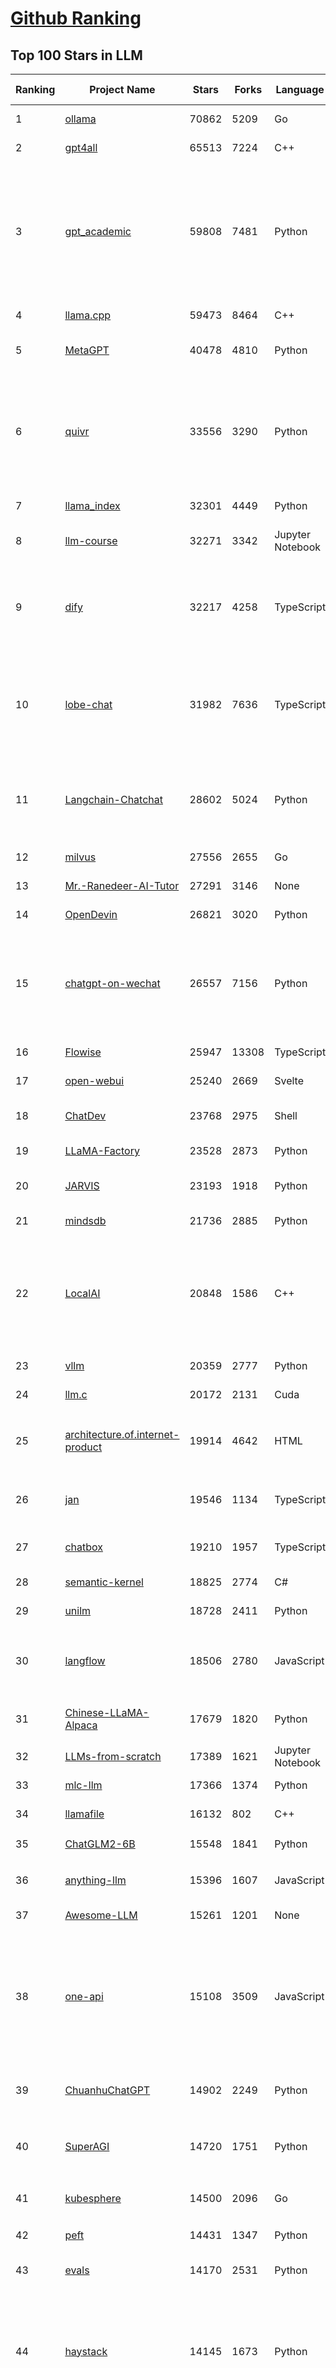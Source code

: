 [Github Ranking](../README.md)
==========

## Top 100 Stars in LLM

| Ranking | Project Name | Stars | Forks | Language | Open Issues | Description | Last Commit |
| ------- | ------------ | ----- | ----- | -------- | ----------- | ----------- | ----------- |
| 1 | [ollama](https://github.com/ollama/ollama) | 70862 | 5209 | Go | 753 | Get up and running with Llama 3, Mistral, Gemma, and other large language models. | 2024-06-02T12:53:07Z |
| 2 | [gpt4all](https://github.com/nomic-ai/gpt4all) | 65513 | 7224 | C++ | 400 | gpt4all: run open-source LLMs anywhere | 2024-06-03T02:24:41Z |
| 3 | [gpt_academic](https://github.com/binary-husky/gpt_academic) | 59808 | 7481 | Python | 253 | 为GPT/GLM等LLM大语言模型提供实用化交互接口，特别优化论文阅读/润色/写作体验，模块化设计，支持自定义快捷按钮&函数插件，支持Python和C++等项目剖析&自译解功能，PDF/LaTex论文翻译&总结功能，支持并行问询多种LLM模型，支持chatglm3等本地模型。接入通义千问, deepseekcoder, 讯飞星火, 文心一言, llama2, rwkv, claude2, moss等。 | 2024-06-01T16:22:36Z |
| 4 | [llama.cpp](https://github.com/ggerganov/llama.cpp) | 59473 | 8464 | C++ | 332 | LLM inference in C/C++ | 2024-06-03T02:29:16Z |
| 5 | [MetaGPT](https://github.com/geekan/MetaGPT) | 40478 | 4810 | Python | 243 | 🌟 The Multi-Agent Framework: First AI Software Company, Towards Natural Language Programming | 2024-06-02T17:03:33Z |
| 6 | [quivr](https://github.com/QuivrHQ/quivr) | 33556 | 3290 | Python | 80 | Your GenAI Second Brain 🧠  A personal productivity assistant (RAG) ⚡️🤖 Chat with your docs (PDF, CSV, ...)  & apps using Langchain, GPT 3.5 / 4 turbo, Private, Anthropic, VertexAI, Ollama, LLMs, Groq  that you can share with users !  Local & Private alternative to OpenAI GPTs & ChatGPT powered by retrieval-augmented generation. | 2024-06-02T09:46:45Z |
| 7 | [llama_index](https://github.com/run-llama/llama_index) | 32301 | 4449 | Python | 696 | LlamaIndex is a data framework for your LLM applications | 2024-06-03T03:17:17Z |
| 8 | [llm-course](https://github.com/mlabonne/llm-course) | 32271 | 3342 | Jupyter Notebook | 36 | Course to get into Large Language Models (LLMs) with roadmaps and Colab notebooks. | 2024-05-25T16:03:07Z |
| 9 | [dify](https://github.com/langgenius/dify) | 32217 | 4258 | TypeScript | 192 | Dify is an open-source LLM app development platform. Dify's intuitive interface combines AI workflow, RAG pipeline, agent capabilities, model management, observability features and more, letting you quickly go from prototype to production. | 2024-06-03T03:14:42Z |
| 10 | [lobe-chat](https://github.com/lobehub/lobe-chat) | 31982 | 7636 | TypeScript | 305 | 🤯 Lobe Chat - an open-source, modern-design LLMs/AI chat framework. Supports Multi AI Providers( OpenAI / Claude 3 / Gemini / Ollama / Bedrock / Azure / Mistral / Perplexity ), Multi-Modals (Vision/TTS) and plugin system. One-click FREE deployment of your private ChatGPT chat application. | 2024-06-03T01:26:48Z |
| 11 | [Langchain-Chatchat](https://github.com/chatchat-space/Langchain-Chatchat) | 28602 | 5024 | Python | 143 | Langchain-Chatchat（原Langchain-ChatGLM）基于 Langchain 与 ChatGLM 等语言模型的本地知识库问答 \| Langchain-Chatchat (formerly langchain-ChatGLM), local knowledge based LLM (like ChatGLM) QA app with langchain  | 2024-06-02T22:56:14Z |
| 12 | [milvus](https://github.com/milvus-io/milvus) | 27556 | 2655 | Go | 686 | A cloud-native vector database, storage for next generation AI applications | 2024-06-03T03:05:36Z |
| 13 | [Mr.-Ranedeer-AI-Tutor](https://github.com/JushBJJ/Mr.-Ranedeer-AI-Tutor) | 27291 | 3146 | None | 11 | A GPT-4 AI Tutor Prompt for customizable personalized learning experiences. | 2024-03-25T13:06:55Z |
| 14 | [OpenDevin](https://github.com/OpenDevin/OpenDevin) | 26821 | 3020 | Python | 154 | 🐚 OpenDevin: Code Less, Make More | 2024-06-03T03:12:22Z |
| 15 | [chatgpt-on-wechat](https://github.com/zhayujie/chatgpt-on-wechat) | 26557 | 7156 | Python | 374 | 基于大模型搭建的聊天机器人，同时支持 微信公众号、企业微信应用、飞书、钉钉 等接入，可选择GPT3.5/GPT-4o/GPT4.0/ Claude/文心一言/讯飞星火/通义千问/ Gemini/GLM-4/Claude/Kimi/LinkAI，能处理文本、语音和图片，访问操作系统和互联网，支持基于自有知识库进行定制企业智能客服。 | 2024-05-28T07:17:49Z |
| 16 | [Flowise](https://github.com/FlowiseAI/Flowise) | 25947 | 13308 | TypeScript | 340 | Drag & drop UI to build your customized LLM flow | 2024-06-02T01:41:48Z |
| 17 | [open-webui](https://github.com/open-webui/open-webui) | 25240 | 2669 | Svelte | 103 | User-friendly WebUI for LLMs (Formerly Ollama WebUI) | 2024-06-03T02:09:19Z |
| 18 | [ChatDev](https://github.com/OpenBMB/ChatDev) | 23768 | 2975 | Shell | 13 | Create Customized Software using Natural Language Idea (through LLM-powered Multi-Agent Collaboration) | 2024-05-16T11:22:28Z |
| 19 | [LLaMA-Factory](https://github.com/hiyouga/LLaMA-Factory) | 23528 | 2873 | Python | 79 | Unify Efficient Fine-Tuning of 100+ LLMs | 2024-06-02T08:06:12Z |
| 20 | [JARVIS](https://github.com/microsoft/JARVIS) | 23193 | 1918 | Python | 73 | JARVIS, a system to connect LLMs with ML community. Paper: https://arxiv.org/pdf/2303.17580.pdf | 2024-04-24T01:38:16Z |
| 21 | [mindsdb](https://github.com/mindsdb/mindsdb) | 21736 | 2885 | Python | 363 | The platform for customizing AI from enterprise data | 2024-06-01T08:57:21Z |
| 22 | [LocalAI](https://github.com/mudler/LocalAI) | 20848 | 1586 | C++ | 273 | :robot: The free, Open Source OpenAI alternative. Self-hosted, community-driven and local-first. Drop-in replacement for OpenAI running on consumer-grade hardware. No GPU required. Runs gguf, transformers, diffusers and many more models architectures. It allows to generate Text, Audio, Video, Images. Also with voice cloning capabilities. | 2024-06-02T21:52:44Z |
| 23 | [vllm](https://github.com/vllm-project/vllm) | 20359 | 2777 | Python | 845 | A high-throughput and memory-efficient inference and serving engine for LLMs | 2024-06-03T03:22:47Z |
| 24 | [llm.c](https://github.com/karpathy/llm.c) | 20172 | 2131 | Cuda | 59 | LLM training in simple, raw C/CUDA | 2024-06-03T03:23:10Z |
| 25 | [architecture.of.internet-product](https://github.com/davideuler/architecture.of.internet-product) | 19914 | 4642 | HTML | 3 | 互联网公司技术架构，微信/淘宝/微博/腾讯/阿里/美团点评/百度/OpenAI/Google/Facebook/Amazon/eBay的架构，欢迎PR补充 | 2024-02-17T12:02:24Z |
| 26 | [jan](https://github.com/janhq/jan) | 19546 | 1134 | TypeScript | 183 | Jan is an open source alternative to ChatGPT that runs 100% offline on your computer. Multiple engine support (llama.cpp, TensorRT-LLM) | 2024-06-03T03:07:58Z |
| 27 | [chatbox](https://github.com/Bin-Huang/chatbox) | 19210 | 1957 | TypeScript | 267 | User-friendly Desktop Client App for AI Models/LLMs (GPT, Claude, Gemini, Ollama...) | 2024-05-26T14:59:25Z |
| 28 | [semantic-kernel](https://github.com/microsoft/semantic-kernel) | 18825 | 2774 | C# | 386 | Integrate cutting-edge LLM technology quickly and easily into your apps | 2024-06-02T08:44:27Z |
| 29 | [unilm](https://github.com/microsoft/unilm) | 18728 | 2411 | Python | 542 | Large-scale Self-supervised Pre-training Across Tasks, Languages, and Modalities | 2024-05-23T11:15:33Z |
| 30 | [langflow](https://github.com/langflow-ai/langflow) | 18506 | 2780 | JavaScript | 196 | ⛓️ Langflow is a visual framework for building multi-agent and RAG applications. It's open-source, Python-powered, fully customizable, LLM and vector store agnostic. | 2024-06-03T03:16:20Z |
| 31 | [Chinese-LLaMA-Alpaca](https://github.com/ymcui/Chinese-LLaMA-Alpaca) | 17679 | 1820 | Python | 3 | 中文LLaMA&Alpaca大语言模型+本地CPU/GPU训练部署 (Chinese LLaMA & Alpaca LLMs) | 2024-04-30T04:28:38Z |
| 32 | [LLMs-from-scratch](https://github.com/rasbt/LLMs-from-scratch) | 17389 | 1621 | Jupyter Notebook | 0 | Implementing a ChatGPT-like LLM in PyTorch from scratch, step by step | 2024-06-03T02:08:39Z |
| 33 | [mlc-llm](https://github.com/mlc-ai/mlc-llm) | 17366 | 1374 | Python | 128 | Universal LLM Deployment Engine with ML Compilation | 2024-06-02T22:02:41Z |
| 34 | [llamafile](https://github.com/Mozilla-Ocho/llamafile) | 16132 | 802 | C++ | 96 | Distribute and run LLMs with a single file. | 2024-06-01T17:03:46Z |
| 35 | [ChatGLM2-6B](https://github.com/THUDM/ChatGLM2-6B) | 15548 | 1841 | Python | 424 | ChatGLM2-6B: An Open Bilingual Chat LLM \| 开源双语对话语言模型 | 2024-04-11T03:31:03Z |
| 36 | [anything-llm](https://github.com/Mintplex-Labs/anything-llm) | 15396 | 1607 | JavaScript | 154 | The all-in-one Desktop & Docker AI application with full RAG and AI Agent capabilities. | 2024-06-01T02:58:04Z |
| 37 | [Awesome-LLM](https://github.com/Hannibal046/Awesome-LLM) | 15261 | 1201 | None | 0 | Awesome-LLM: a curated list of Large Language Model | 2024-05-29T10:42:02Z |
| 38 | [one-api](https://github.com/songquanpeng/one-api) | 15108 | 3509 | JavaScript | 514 | OpenAI 接口管理 & 分发系统，支持 Azure、Anthropic Claude、Google PaLM 2 & Gemini、智谱 ChatGLM、百度文心一言、讯飞星火认知、阿里通义千问、360 智脑以及腾讯混元，可用于二次分发管理 key，仅单可执行文件，已打包好 Docker 镜像，一键部署，开箱即用. OpenAI key management & redistribution system, using a single API for all LLMs, and features an English UI. | 2024-06-03T03:22:41Z |
| 39 | [ChuanhuChatGPT](https://github.com/GaiZhenbiao/ChuanhuChatGPT) | 14902 | 2249 | Python | 114 | GUI for ChatGPT API and many LLMs. Supports agents, file-based QA, GPT finetuning and query with web search. All with a neat UI. | 2024-05-28T17:49:29Z |
| 40 | [SuperAGI](https://github.com/TransformerOptimus/SuperAGI) | 14720 | 1751 | Python | 126 | <⚡️> SuperAGI - A dev-first open source autonomous AI agent framework. Enabling developers to build, manage & run useful autonomous agents quickly and reliably. | 2024-06-01T13:07:50Z |
| 41 | [kubesphere](https://github.com/kubesphere/kubesphere) | 14500 | 2096 | Go | 466 | The container platform tailored for Kubernetes multi-cloud, datacenter, and edge management ⎈ 🖥 ☁️ | 2024-05-14T01:36:12Z |
| 42 | [peft](https://github.com/huggingface/peft) | 14431 | 1347 | Python | 37 | 🤗 PEFT: State-of-the-art Parameter-Efficient Fine-Tuning. | 2024-06-01T20:45:58Z |
| 43 | [evals](https://github.com/openai/evals) | 14170 | 2531 | Python | 84 | Evals is a framework for evaluating LLMs and LLM systems, and an open-source registry of benchmarks. | 2024-05-30T20:20:28Z |
| 44 | [haystack](https://github.com/deepset-ai/haystack) | 14145 | 1673 | Python | 117 | :mag: LLM orchestration framework to build customizable, production-ready LLM applications. Connect components (models, vector DBs, file converters) to pipelines or agents that can interact with your data. With advanced retrieval methods, it's best suited for building RAG, question answering, semantic search or conversational agent chatbots. | 2024-06-01T08:55:28Z |
| 45 | [FastGPT](https://github.com/labring/FastGPT) | 14075 | 3608 | TypeScript | 144 | FastGPT is a knowledge-based platform built on the LLMs, offers a comprehensive suite of out-of-the-box capabilities such as data processing, RAG retrieval, and visual AI workflow orchestration, letting you easily develop and deploy complex question-answering systems without the need for extensive setup or configuration. | 2024-06-02T08:58:46Z |
| 46 | [MoneyPrinterTurbo](https://github.com/harry0703/MoneyPrinterTurbo) | 13282 | 2043 | Python | 18 | 利用AI大模型，一键生成高清短视频 Generate short videos with one click using AI LLM. | 2024-05-31T06:17:29Z |
| 47 | [dalai](https://github.com/cocktailpeanut/dalai) | 13067 | 1434 | CSS | 295 | The simplest way to run LLaMA on your local machine | 2023-11-29T19:27:33Z |
| 48 | [ChatGLM3](https://github.com/THUDM/ChatGLM3) | 12692 | 1471 | Python | 8 | ChatGLM3 series: Open Bilingual Chat LLMs \| 开源双语对话语言模型 | 2024-05-29T16:08:02Z |
| 49 | [crawlee](https://github.com/apify/crawlee) | 12656 | 545 | TypeScript | 113 | Crawlee—A web scraping and browser automation library for Node.js to build reliable crawlers. In JavaScript and TypeScript. Extract data for AI, LLMs, RAG, or GPTs. Download HTML, PDF, JPG, PNG, and other files from websites. Works with Puppeteer, Playwright, Cheerio, JSDOM, and raw HTTP. Both headful and headless mode. With proxy rotation. | 2024-06-03T03:07:19Z |
| 50 | [Llama-Chinese](https://github.com/LlamaFamily/Llama-Chinese) | 12423 | 1138 | Python | 178 | Llama中文社区，Llama3在线体验和微调模型已开放，实时汇总最新Llama3学习资料，已将所有代码更新适配Llama3，构建最好的中文Llama大模型，完全开源可商用 | 2024-05-15T08:21:59Z |
| 51 | [continue](https://github.com/continuedev/continue) | 12253 | 782 | TypeScript | 272 | ⏩ Continue enables you to create your own AI code assistant inside your IDE. Keep your developers in flow with open-source VS Code and JetBrains extensions | 2024-06-02T23:52:58Z |
| 52 | [botpress](https://github.com/botpress/botpress) | 12095 | 1665 | TypeScript | 7 | The open-source hub to build & deploy GPT/LLM Agents ⚡️ | 2024-05-31T23:36:36Z |
| 53 | [Awesome-Chinese-LLM](https://github.com/HqWu-HITCS/Awesome-Chinese-LLM) | 12082 | 1092 | None | 2 | 整理开源的中文大语言模型，以规模较小、可私有化部署、训练成本较低的模型为主，包括底座模型，垂直领域微调及应用，数据集与教程等。 | 2024-05-19T14:33:35Z |
| 54 | [RWKV-LM](https://github.com/BlinkDL/RWKV-LM) | 11815 | 812 | Python | 64 | RWKV is an RNN with transformer-level LLM performance. It can be directly trained like a GPT (parallelizable). So it's combining the best of RNN and transformer - great performance, fast inference, saves VRAM, fast training, "infinite" ctx_len, and free sentence embedding. | 2024-05-31T10:35:16Z |
| 55 | [Qwen](https://github.com/QwenLM/Qwen) | 11739 | 953 | Python | 9 | The official repo of Qwen (通义千问) chat & pretrained large language model proposed by Alibaba Cloud. | 2024-05-27T05:43:41Z |
| 56 | [PaddleNLP](https://github.com/PaddlePaddle/PaddleNLP) | 11589 | 2847 | Python | 466 | 👑 Easy-to-use and powerful NLP and LLM library with 🤗 Awesome model zoo, supporting wide-range of NLP tasks from research to industrial applications, including 🗂Text Classification,  🔍 Neural Search, ❓ Question Answering, ℹ️ Information Extraction, 📄 Document Intelligence, 💌 Sentiment Analysis etc. | 2024-06-03T03:19:01Z |
| 57 | [DB-GPT](https://github.com/eosphoros-ai/DB-GPT) | 11517 | 1472 | Python | 118 | AI Native Data App Development framework with AWEL(Agentic Workflow Expression Language) and Agents | 2024-05-31T07:23:46Z |
| 58 | [pandas-ai](https://github.com/Sinaptik-AI/pandas-ai) | 11416 | 1038 | Python | 92 | Chat with your database (SQL, CSV, pandas, polars, mongodb, noSQL, etc). PandasAI makes data analysis conversational using LLMs (GPT 3.5 / 4, Anthropic, VertexAI) and RAG. | 2024-05-31T17:20:53Z |
| 59 | [SWE-agent](https://github.com/princeton-nlp/SWE-agent) | 11364 | 1112 | Python | 51 | SWE-agent takes a GitHub issue and tries to automatically fix it, using GPT-4, or your LM of choice. It solves 12.47% of bugs in the SWE-bench evaluation set and takes just 1.5 minutes to run. | 2024-06-02T23:07:43Z |
| 60 | [web-llm](https://github.com/mlc-ai/web-llm) | 10922 | 685 | TypeScript | 51 | High-performance In-browser LLM Inference Engine  | 2024-06-03T02:21:16Z |
| 61 | [ludwig](https://github.com/ludwig-ai/ludwig) | 10897 | 1172 | Python | 300 | Low-code framework for building custom LLMs, neural networks, and other AI models | 2024-06-01T19:40:44Z |
| 62 | [unsloth](https://github.com/unslothai/unsloth) | 10883 | 683 | Python | 268 | Finetune Llama 3, Mistral, Phi & Gemma LLMs 2-5x faster with 80% less memory | 2024-06-02T18:55:37Z |
| 63 | [khoj](https://github.com/khoj-ai/khoj) | 10879 | 534 | Python | 58 | Your AI second brain. Get answers to your questions, whether they be online or in your own notes. Use online AI models (e.g gpt4) or private, local LLMs (e.g llama3). Self-host locally or use our cloud instance. Access from Obsidian, Emacs, Desktop app, Web or Whatsapp. | 2024-06-02T11:57:55Z |
| 64 | [h2ogpt](https://github.com/h2oai/h2ogpt) | 10820 | 1194 | Python | 243 | Private chat with local GPT with document, images, video, etc. 100% private, Apache 2.0. Supports oLLaMa, Mixtral, llama.cpp, and more. Demo: https://gpt.h2o.ai/ https://codellama.h2o.ai/ | 2024-06-02T19:14:21Z |
| 65 | [llama-gpt](https://github.com/getumbrel/llama-gpt) | 10434 | 659 | TypeScript | 82 | A self-hosted, offline, ChatGPT-like chatbot. Powered by Llama 2. 100% private, with no data leaving your device. New: Code Llama support! | 2024-04-23T18:56:06Z |
| 66 | [MemGPT](https://github.com/cpacker/MemGPT) | 10405 | 1126 | Python | 225 | Create LLM agents with long-term memory and custom tools 📚🦙 | 2024-06-02T21:17:32Z |
| 67 | [gorilla](https://github.com/ShishirPatil/gorilla) | 10393 | 803 | Python | 68 | Gorilla: An API store for LLMs | 2024-05-31T01:38:23Z |
| 68 | [open-llms](https://github.com/eugeneyan/open-llms) | 10375 | 633 | None | 2 | 📋 A list of open LLMs available for commercial use. | 2024-05-25T06:39:52Z |
| 69 | [ml-engineering](https://github.com/stas00/ml-engineering) | 10035 | 592 | Python | 1 | Machine Learning Engineering Open Book | 2024-05-12T21:44:25Z |
| 70 | [llama-recipes](https://github.com/meta-llama/llama-recipes) | 9956 | 1404 | Jupyter Notebook | 100 | Scripts for fine-tuning Meta Llama3 with composable FSDP & PEFT methods to cover single/multi-node GPUs. Supports default & custom datasets for applications such as summarization and Q&A. Supporting a number of candid inference solutions such as HF TGI, VLLM for local or cloud deployment. Demo apps to showcase Meta Llama3 for WhatsApp & Messenger. | 2024-05-31T18:06:24Z |
| 71 | [llm-cookbook](https://github.com/datawhalechina/llm-cookbook) | 9912 | 1185 | Jupyter Notebook | 0 | 面向开发者的 LLM 入门教程，吴恩达大模型系列课程中文版 | 2024-05-27T07:47:37Z |
| 72 | [Scrapegraph-ai](https://github.com/VinciGit00/Scrapegraph-ai) | 9753 | 744 | Python | 14 | Python scraper based on AI | 2024-06-02T20:57:37Z |
| 73 | [plandex](https://github.com/plandex-ai/plandex) | 9618 | 688 | Go | 19 | AI driven development in your terminal. Designed for large, real-world tasks. | 2024-06-02T19:17:01Z |
| 74 | [qlora](https://github.com/artidoro/qlora) | 9574 | 786 | Jupyter Notebook | 186 | QLoRA: Efficient Finetuning of Quantized LLMs | 2023-10-03T12:37:11Z |
| 75 | [phidata](https://github.com/phidatahq/phidata) | 9564 | 1374 | Python | 46 | Build AI Assistants with memory, knowledge and tools. | 2024-06-02T06:32:56Z |
| 76 | [litellm](https://github.com/BerriAI/litellm) | 9425 | 1042 | Python | 491 | Call all LLM APIs using the OpenAI format. Use Bedrock, Azure, OpenAI, Cohere, Anthropic, Ollama, Sagemaker, HuggingFace, Replicate (100+ LLMs) | 2024-06-02T23:02:02Z |
| 77 | [LLMSurvey](https://github.com/RUCAIBox/LLMSurvey) | 9195 | 711 | Python | 18 | The official GitHub page for the survey paper "A Survey of Large Language Models". | 2024-05-19T06:26:06Z |
| 78 | [Self-Hosting-Guide](https://github.com/mikeroyal/Self-Hosting-Guide) | 9075 | 476 | Dockerfile | 5 | Self-Hosting Guide. Learn all about  locally hosting (on premises & private web servers) and managing software applications by yourself or your organization. Including Cloud, LLMs, WireGuard, Automation, Home Assistant, and Networking. | 2024-05-29T05:32:03Z |
| 79 | [OpenLLM](https://github.com/bentoml/OpenLLM) | 9039 | 577 | Python | 81 | Run any open-source LLMs, such as Llama 2, Mistral, as OpenAI compatible API endpoint in the cloud. | 2024-06-02T22:29:24Z |
| 80 | [WizardLM](https://github.com/nlpxucan/WizardLM) | 8985 | 700 | Python | 158 | LLMs build upon Evol Insturct: WizardLM, WizardCoder, WizardMath | 2024-05-02T19:30:22Z |
| 81 | [mistral-inference](https://github.com/mistralai/mistral-inference) | 8926 | 783 | Jupyter Notebook | 98 | Official inference library for Mistral models | 2024-05-30T14:17:53Z |
| 82 | [LLMsPracticalGuide](https://github.com/Mooler0410/LLMsPracticalGuide) | 8826 | 672 | None | 9 | A curated list of practical guide resources of LLMs (LLMs Tree, Examples, Papers) | 2024-05-31T06:39:37Z |
| 83 | [petals](https://github.com/bigscience-workshop/petals) | 8773 | 474 | Python | 73 | 🌸 Run LLMs at home, BitTorrent-style. Fine-tuning and inference up to 10x faster than offloading | 2024-04-29T20:13:42Z |
| 84 | [embedchain](https://github.com/embedchain/embedchain) | 8735 | 1099 | Python | 136 | Personalizing LLM Responses | 2024-06-02T10:27:26Z |
| 85 | [ragflow](https://github.com/infiniflow/ragflow) | 8700 | 808 | Python | 159 | RAGFlow is an open-source RAG (Retrieval-Augmented Generation) engine based on deep document understanding. | 2024-06-03T02:30:50Z |
| 86 | [shell_gpt](https://github.com/TheR1D/shell_gpt) | 8579 | 672 | Python | 43 | A command-line productivity tool powered by AI large language models like GPT-4, will help you accomplish your tasks faster and more efficiently. | 2024-05-26T22:10:28Z |
| 87 | [minbpe](https://github.com/karpathy/minbpe) | 8457 | 756 | Python | 26 | Minimal, clean code for the Byte Pair Encoding (BPE) algorithm commonly used in LLM tokenization. | 2024-05-23T14:51:01Z |
| 88 | [promptflow](https://github.com/microsoft/promptflow) | 8435 | 725 | Python | 75 | Build high-quality LLM apps - from prototyping, testing to production deployment and monitoring. | 2024-06-01T15:19:59Z |
| 89 | [nebuly](https://github.com/nebuly-ai/nebuly) | 8362 | 647 | Python | 98 | The user analytics platform for LLMs | 2023-10-28T10:19:07Z |
| 90 | [activepieces](https://github.com/activepieces/activepieces) | 8225 | 878 | TypeScript | 142 | Your friendliest open source all-in-one automation tool ✨ Workflow automation tool 100+ integration / Enterprise automation tool / Zapier Alternative | 2024-06-02T17:08:25Z |
| 91 | [ai](https://github.com/vercel/ai) | 8172 | 1117 | TypeScript | 129 | Build AI-powered applications with React, Svelte, Vue, and Solid | 2024-06-03T03:14:27Z |
| 92 | [FreeAskInternet](https://github.com/nashsu/FreeAskInternet) | 8152 | 870 | Python | 51 | FreeAskInternet is a completely free, PRIVATE and LOCALLY running search aggregator & answer generate using MULTI LLMs, without GPU needed. The user can ask a question and the system will  make a multi engine search and combine the search result to LLM and generate the answer based on search results. It's all FREE to use.  | 2024-04-18T06:46:33Z |
| 93 | [TypeChat](https://github.com/microsoft/TypeChat) | 7945 | 373 | TypeScript | 53 | TypeChat is a library that makes it easy to build natural language interfaces using types. | 2024-05-20T13:23:32Z |
| 94 | [deeplake](https://github.com/activeloopai/deeplake) | 7801 | 600 | Python | 53 | Database for AI. Store Vectors, Images, Texts, Videos, etc. Use with LLMs/LangChain. Store, query, version, & visualize any AI data. Stream data in real-time to PyTorch/TensorFlow. https://activeloop.ai | 2024-05-30T16:21:02Z |
| 95 | [XAgent](https://github.com/OpenBMB/XAgent) | 7676 | 781 | Python | 42 | An Autonomous LLM Agent for Complex Task Solving | 2024-05-02T16:13:09Z |
| 96 | [vanna](https://github.com/vanna-ai/vanna) | 7585 | 552 | Python | 67 | 🤖 Chat with your SQL database 📊. Accurate Text-to-SQL Generation via LLMs using RAG 🔄. | 2024-06-01T14:02:57Z |
| 97 | [burn](https://github.com/tracel-ai/burn) | 7448 | 359 | Rust | 181 | Burn is a new comprehensive dynamic Deep Learning Framework built using Rust with extreme flexibility, compute efficiency and portability as its primary goals. | 2024-06-03T02:35:27Z |
| 98 | [bisheng](https://github.com/dataelement/bisheng) | 7424 | 1244 | Python | 28 | Bisheng is an open LLM devops platform for next generation AI applications. | 2024-05-31T11:13:45Z |
| 99 | [txtai](https://github.com/neuml/txtai) | 7217 | 508 | Python | 20 | 💡 All-in-one open-source embeddings database for semantic search, LLM orchestration and language model workflows | 2024-05-31T17:04:04Z |
| 100 | [search_with_lepton](https://github.com/leptonai/search_with_lepton) | 7187 | 915 | TypeScript | 31 | Building a quick conversation-based search demo with Lepton AI. | 2024-05-10T04:24:05Z |

